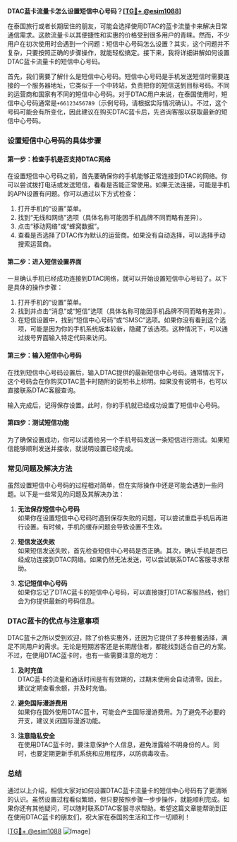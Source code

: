 **DTAC蓝卡流量卡怎么设置短信中心号码？[[TG💪+ @esim1088](https://t.me/s/esim1088)]**

在泰国旅行或者长期居住的朋友，可能会选择使用DTAC的蓝卡流量卡来解决日常通信需求。这款流量卡以其便捷性和实惠的价格受到很多用户的青睐。然而，不少用户在初次使用时会遇到一个问题：短信中心号码怎么设置？其实，这个问题并不复杂，只要按照正确的步骤操作，就能轻松搞定。接下来，我将详细讲解如何设置DTAC蓝卡流量卡的短信中心号码。

首先，我们需要了解什么是短信中心号码。短信中心号码是手机发送短信时需要连接的一个服务器地址，它类似于一个中转站，负责把你的短信送到目标号码。不同的运营商和国家有不同的短信中心号码。对于DTAC用户来说，在泰国使用时，短信中心号码通常是`+66123456789`（示例号码，请根据实际情况确认）。不过，这个号码可能会有所变化，因此建议在购买DTAC蓝卡后，先咨询客服以获取最新的短信中心号码。

### 设置短信中心号码的具体步骤

#### 第一步：检查手机是否支持DTAC网络

在设置短信中心号码之前，首先要确保你的手机能够正常连接到DTAC的网络。你可以尝试拨打电话或发送短信，看看是否能正常使用。如果无法连接，可能是手机的APN设置有问题。你可以通过以下方式检查：

1. 打开手机的“设置”菜单。
2. 找到“无线和网络”选项（具体名称可能因手机品牌不同而略有差异）。
3. 点击“移动网络”或“蜂窝数据”。
4. 查看是否选择了DTAC作为默认的运营商。如果没有自动选择，可以选择手动搜索运营商。

#### 第二步：进入短信设置界面

一旦确认手机已经成功连接到DTAC网络，就可以开始设置短信中心号码了。以下是具体的操作步骤：

1. 打开手机的“设置”菜单。
2. 找到并点击“消息”或“短信”选项（具体名称可能因手机品牌不同而略有差异）。
3. 在短信设置中，找到“短信中心号码”或“SMSC”选项。如果你没有看到这个选项，可能是因为你的手机系统版本较新，隐藏了该选项。这种情况下，可以通过拨号界面输入特定代码来访问。

#### 第三步：输入短信中心号码

在找到短信中心号码设置后，输入DTAC提供的最新短信中心号码。通常情况下，这个号码会在你购买DTAC蓝卡时随附的说明书上标明。如果没有说明书，也可以直接联系DTAC客服查询。

输入完成后，记得保存设置。此时，你的手机就已经成功设置了短信中心号码。

#### 第四步：测试短信功能

为了确保设置成功，你可以试着给另一个手机号码发送一条短信进行测试。如果短信能够顺利发送并接收，就说明设置已经完成。

### 常见问题及解决方法

虽然设置短信中心号码的过程相对简单，但在实际操作中还是可能会遇到一些问题。以下是一些常见的问题及其解决办法：

1. **无法保存短信中心号码**  
   如果你在设置短信中心号码时遇到保存失败的问题，可以尝试重启手机后再进行设置。有时候，手机的缓存问题会导致设置不生效。

2. **短信发送失败**  
   如果短信发送失败，首先检查短信中心号码是否正确。其次，确认手机是否已经成功连接到DTAC网络。如果仍然无法发送，可以尝试联系DTAC客服寻求帮助。

3. **忘记短信中心号码**  
   如果你忘记了DTAC蓝卡的短信中心号码，可以直接拨打DTAC客服热线，他们会为你提供最新的号码信息。

### DTAC蓝卡的优点与注意事项

DTAC蓝卡之所以受到欢迎，除了价格实惠外，还因为它提供了多种套餐选择，满足不同用户的需求。无论是短期游客还是长期居住者，都能找到适合自己的方案。不过，在使用DTAC蓝卡时，也有一些需要注意的地方：

1. **及时充值**  
   DTAC蓝卡的流量和通话时间是有有效期的，过期未使用会自动清零。因此，建议定期查看余额，并及时充值。

2. **避免国际漫游费用**  
   如果你在国外使用DTAC蓝卡，可能会产生国际漫游费用。为了避免不必要的开支，建议关闭国际漫游功能。

3. **注意隐私安全**  
   在使用DTAC蓝卡时，要注意保护个人信息，避免泄露给不明身份的人。同时，也要定期更新手机系统和应用程序，以防病毒攻击。

### 总结

通过以上介绍，相信大家对如何设置DTAC蓝卡流量卡的短信中心号码有了更清晰的认识。虽然设置过程看似繁琐，但只要按照步骤一步步操作，就能顺利完成。如果你还有其他疑问，可以随时联系DTAC客服寻求帮助。希望这篇文章能帮助到正在使用DTAC蓝卡的朋友们，祝大家在泰国的生活和工作一切顺利！

[[TG💪+ @esim1088](https://t.me/s/esim1088) ![Image](https://i.postimg.cc/4NQfJmqS/Snipaste-2025-05-13-00-14-12.png)]